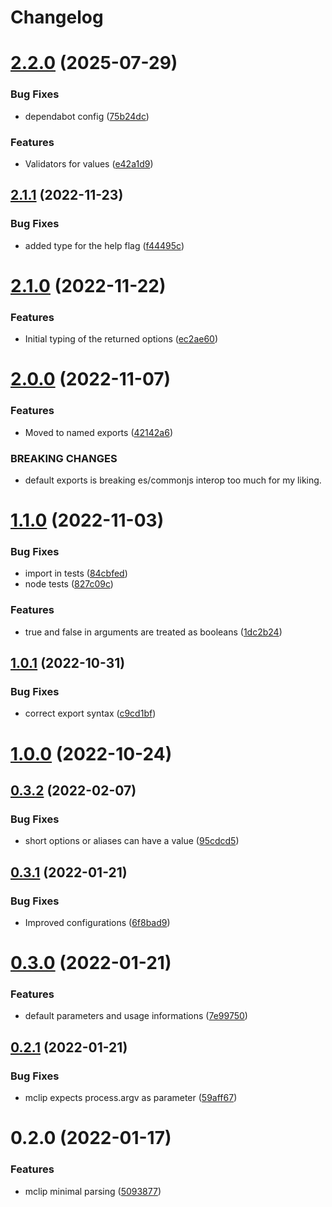 # Changelog

# [2.2.0](https://github.com/kajyr/mclip/compare/2.1.1...2.2.0) (2025-07-29)


### Bug Fixes

* dependabot config ([75b24dc](https://github.com/kajyr/mclip/commit/75b24dcadf7d49cfade17552f24129733fe13171))


### Features

* Validators for values ([e42a1d9](https://github.com/kajyr/mclip/commit/e42a1d9cbcbe20799724a162d8d82193376d167c))

## [2.1.1](https://github.com/kajyr/mclip/compare/2.1.0...2.1.1) (2022-11-23)


### Bug Fixes

* added type for the help flag ([f44495c](https://github.com/kajyr/mclip/commit/f44495cefe929d0c7c4c9a62ad1fa306c8a6364f))

# [2.1.0](https://github.com/kajyr/mclip/compare/2.0.0...2.1.0) (2022-11-22)


### Features

* Initial typing of the returned options ([ec2ae60](https://github.com/kajyr/mclip/commit/ec2ae603aa6bc989d1057602a44fc8e3dd17e2f1))

# [2.0.0](https://github.com/kajyr/mclip/compare/1.1.0...2.0.0) (2022-11-07)


### Features

* Moved to named exports ([42142a6](https://github.com/kajyr/mclip/commit/42142a677fc3c8a33ae75f3a96e6d41f7726117b))


### BREAKING CHANGES

* default exports is breaking es/commonjs interop too
much for my liking.

# [1.1.0](https://github.com/kajyr/mclip/compare/1.0.1...1.1.0) (2022-11-03)


### Bug Fixes

* import in tests ([84cbfed](https://github.com/kajyr/mclip/commit/84cbfedd41a51eb4fd91dd62f02c753e6195b74c))
* node tests ([827c09c](https://github.com/kajyr/mclip/commit/827c09c0d0502c14d869224e8ed1a6a170f5931b))


### Features

* true and false in arguments are treated as booleans ([1dc2b24](https://github.com/kajyr/mclip/commit/1dc2b244d70d666a91cf1266194fb20853728641))

## [1.0.1](https://github.com/kajyr/mclip/compare/1.0.0...1.0.1) (2022-10-31)


### Bug Fixes

* correct export syntax ([c9cd1bf](https://github.com/kajyr/mclip/commit/c9cd1bf740c03b04ab59881c67c25c219a7b17a1))

# [1.0.0](https://github.com/kajyr/mclip/compare/0.3.2...1.0.0) (2022-10-24)

## [0.3.2](https://github.com/kajyr/mclip/compare/0.3.1...0.3.2) (2022-02-07)


### Bug Fixes

* short options or aliases can have a value ([95cdcd5](https://github.com/kajyr/mclip/commit/95cdcd5e3e91c64d36ab4fcf18fff51fd9b9a791))

## [0.3.1](https://github.com/kajyr/mclip/compare/0.3.0...0.3.1) (2022-01-21)


### Bug Fixes

* Improved configurations ([6f8bad9](https://github.com/kajyr/mclip/commit/6f8bad9445a9bdc5da45de9f15bd460d4034a957))

# [0.3.0](https://github.com/kajyr/mclip/compare/0.2.1...0.3.0) (2022-01-21)


### Features

* default parameters and usage informations ([7e99750](https://github.com/kajyr/mclip/commit/7e9975023fe7a99f0b24d8fd57bc9b7cd76867aa))

## [0.2.1](https://github.com/kajyr/mclip/compare/0.2.0...0.2.1) (2022-01-21)


### Bug Fixes

* mclip expects process.argv as parameter ([59aff67](https://github.com/kajyr/mclip/commit/59aff67ee7f2a83dff3c9542fedf10cca8d892d9))

# 0.2.0 (2022-01-17)


### Features

* mclip minimal parsing ([5093877](https://github.com/kajyr/mclip/commit/5093877305101970db958de4de8c32b41c48bec5))
